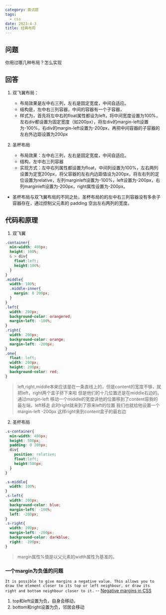 ```yaml
---
category: 面试题    
tags:
  - css
date: 2023-4-3  
title: 经典布局
---
```


## 问题
你用过哪几种布局？怎么实现

## 回答
1. 双飞翼布局：
   - 布局效果是左中右三列，左右是固定宽度，中间自适应。
   - 结构是，左中右三列容器，中间的容器有一个子容器，
   - 样式为，首先将左中右的float属性都设为left，将中间宽度设置为100%，左右div都设置为固定宽度（如200px），将左div的margin-left设置为-100%，右div的margin-left设置为-200px，再把中间容器的子容器的左右外边距设置为200px

2. 圣杯布局
   - 布局效果：左中右三列，左右是固定宽度，中间自适应。
   - 结构，左中右三列容器
   - 实现方式：左中右列属性都设置为float，中间列设置为100%，左右两列设置为定宽200px，将父容器的左右内边距值设为200px，将左右列的定位设置为relative，左列marginleft设置为-100%，left设置为-200px，右列marginleft设置为-200px，right属性设置为-200px。

- 圣杯布局与双飞翼布局的不同之处，圣杯布局的的左中右三列容器没有多余子容器存在，通过控制父元素的 padding 空出左右两列的宽度。

## 代码和原理
1. 双飞翼
```css 
.container{
  min-width: 400px;
  height: 100%;
  & > div{
    float:left;
    height:100%;
  }
}
.middle{
  width: 100%;
  .middle-inner{
    margin: 0 200px;
  }
}
.left{
  width: 200px;
  background-color: orangered;
  margin-left: -100%;
}
.right{
  width: 200px;
  background-color: orange;
  margin-left: -200px;
}
.one{
  float: left;
  width: 200px;
  height: 200px;
  background-color: red;
}
```
> left,right,middle本来应该是在一条直线上的，但是content的宽度不够，就把left，right两个盒子挤下来啦 但是他们的十几位置还是在middle右边的。 通过margin-left 移动一个middle的宽度讲他的位置移到了content容我的最左端，left移走 此时right就来到了原来left的位置 我们也就给他设置一个margin-left -200px 这样right来到content盒子的最右边


2. 圣杯布局
```css
.s-container{
  min-width: 400px;
  height: 500px;
  padding: 0 200px;
  div{
    position: relative;
    float:left;
    height:500px;
  }
}

.s-middle{
  width: 100%;
}
.s-left{
  width: 200px;
  background-color: blue;
  margin-left: -100%;
  left: -200px;
}
.s-right{
  width: 200px;
  margin-left: -200px;
  background-color: darkblue;
  right: -200px;
}
```
> margin属性%值是以父元素的width属性为基准的。


### 一个margin为负值的问题

`It is possible to give margins a negative value. This allows you to draw the element closer to its top or left neighbour, or draw its right and bottom neighbour closer to it.` -- [Negative margins in CSS](https://www.quirksmode.org/blog/archives/2020/02/negative_margin.html)

1. top和left设置为负，自身会移动，
2. bottom和right设置为负，邻居会移动




